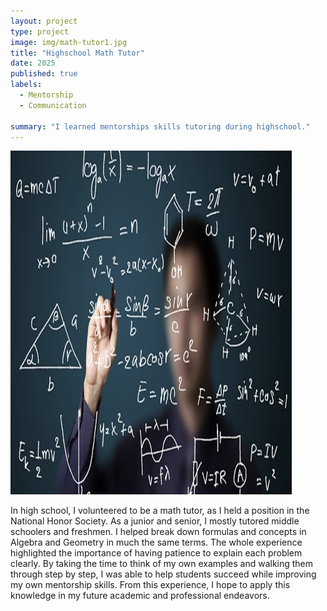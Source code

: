 ```yaml
---
layout: project
type: project
image: img/math-tutor1.jpg
title: "Highschool Math Tutor"
date: 2025
published: true
labels:
  - Mentorship
  - Communication

summary: "I learned mentorships skills tutoring during highschool."
---
```


<div class="text-center p-4">
  <img height="550" width="450" src="../img/math-tutor2.jpg" class="img-thumbnail" >
</div>

 In high school, I volunteered to be a math tutor, as I held a position in the National Honor Society.
As a junior and senior, I mostly tutored middle schoolers and freshmen. I helped break down
formulas and concepts in Algebra and Geometry in much the same terms. The whole experience 
highlighted the importance of having patience to explain each problem clearly. By taking the time
to think of my own examples and walking them through step by step, I was able to help students succeed while
improving my own mentorship skills. From this experience, I hope to apply this knowledge in my future
academic and professional endeavors.



